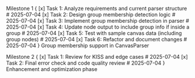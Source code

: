 Milestone 1 {
    [x] Task 1: Analyze requirements and current parser structure  # 2025-07-04
    [x] Task 2: Design group membership detection logic  # 2025-07-04
    [x] Task 3: Implement group membership detection in parser  # 2025-07-04
    [x] Task 4: Update node output to include group info if inside a group  # 2025-07-04
    [x] Task 5: Test with sample canvas data (including group nodes)  # 2025-07-04
    [x] Task 6: Refactor and document changes  # 2025-07-04
} Group membership support in CanvasParser

Milestone 2 {
    [x] Task 1: Review for KISS and edge cases  # 2025-07-04
    [x] Task 2: Final error check and code quality review  # 2025-07-04
} Enhancement and optimization phase

